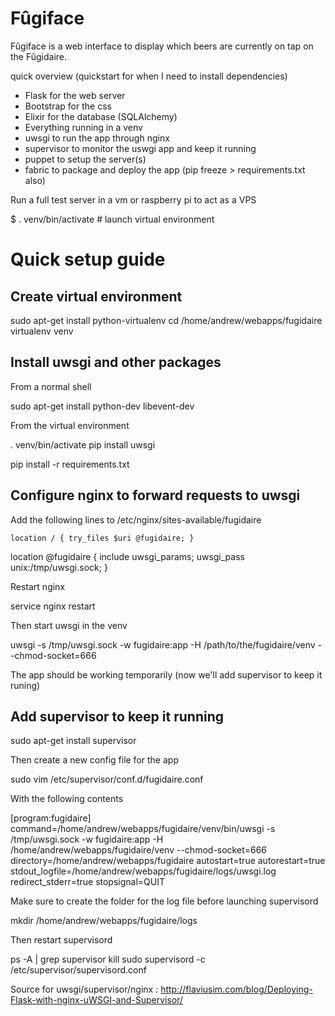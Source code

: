 # Fûgiface

Fûgiface is a web interface to display which beers are currently on tap on the Fûgidaire.

quick overview (quickstart for when I need to install dependencies)

* Flask for the web server
* Bootstrap for the css
* Elixir for the database (SQLAlchemy)
* Everything running in a venv
* uwsgi to run the app through nginx
* supervisor to monitor the uswgi app and keep it running
* puppet to setup the server(s)
* fabric to package and deploy the app (pip freeze > requirements.txt also)

Run a full test server in a vm or raspberry pi to act as a VPS

  $ . venv/bin/activate # launch virtual environment

# Quick setup guide

## Create virtual environment

  sudo apt-get install python-virtualenv
  cd /home/andrew/webapps/fugidaire
  virtualenv venv

## Install uwsgi and other packages

From a normal shell 

  sudo apt-get install python-dev libevent-dev

From the virtual environment

  . venv/bin/activate
  pip install uwsgi

  pip install -r requirements.txt

## Configure nginx to forward requests to uwsgi

Add the following lines to /etc/nginx/sites-available/fugidaire

	location / { try_files $uri @fugidaire; }

  location @fugidaire {
    include uwsgi_params;
    uwsgi_pass unix:/tmp/uwsgi.sock;
  }

Restart nginx

  service nginx restart

Then start uwsgi in the venv

  uwsgi -s /tmp/uwsgi.sock -w fugidaire:app -H /path/to/the/fugidaire/venv --chmod-socket=666

The app should be working temporarily (now we'll add supervisor to keep it runing)



## Add supervisor to keep it running

  sudo apt-get install supervisor

Then create a new config file for the app

  sudo vim /etc/supervisor/conf.d/fugidaire.conf

With the following contents

  [program:fugidaire]
  command=/home/andrew/webapps/fugidaire/venv/bin/uwsgi -s /tmp/uwsgi.sock -w fugidaire:app -H /home/andrew/webapps/fugidaire/venv --chmod-socket=666
  directory=/home/andrew/webapps/fugidaire
  autostart=true
  autorestart=true
  stdout_logfile=/home/andrew/webapps/fugidaire/logs/uwsgi.log
  redirect_stderr=true
  stopsignal=QUIT

Make sure to create the folder for the log file before launching supervisord

  mkdir /home/andrew/webapps/fugidaire/logs

Then restart supervisord

  ps -A | grep supervisor
  kill <id>
  sudo supervisord -c /etc/supervisor/supervisord.conf

Source for uwsgi/supervisor/nginx : http://flaviusim.com/blog/Deploying-Flask-with-nginx-uWSGI-and-Supervisor/


